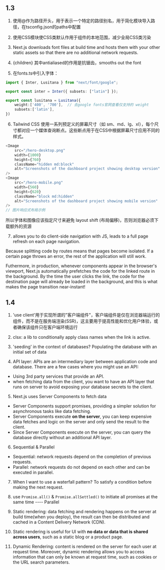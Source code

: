 ## 1.3

1. 使用@作为路径开头，用于表示一个特定的路径别名，用于简化模块导入路径，在tsconfig.json的paths中配置

2. 使用CSS模块使CSS类默认作用于组件的本地范围，减少全局CSS类污染

3. Next.js downloads font files at build time and hosts them with your other static assets so that there are no additional network requests.

4. <body className={`${inter.className} antialiased`}>{children}</body> 其中antialiased的作用是抗锯齿，smooths out the font

5. 在fonts.ts中引入字体：
```ts
import { Inter, Lusitana } from "next/font/google";

export const inter = Inter({ subsets: ["latin"] }); 

export const lusitana = Lusitana({
    weight:['400', '700'],  // 去google fonts官网查看仅支持的 weight
    subsets:['latin'],
})
```

6. Tailwind CSS 使用一系列预定义的屏幕尺寸（如 sm、md、lg、xl），每个尺寸都对应一个媒体查询断点。这些断点用于在CSS中根据屏幕尺寸应用不同的样式。
```ts
<Image
	src="/hero-desktop.png"
	width={1000}
	height={760}
	className="hidden md:block"
	alt="Screenshots of the dashboard project showing desktop version"
/>
<Image
	src="/hero-mobile.png"
	width={560}
	height={620}
	className="block md:hidden"
	alt="Screenshots of the dashboard project showing mobile version"
/>
// 图片响应式布局示例
```
所以字体和图像应该指定尺寸来避免 layout shift (布局偏移)，否则浏览器必须下载额外的资源

7. <Link /> allows you to do client-side navigation with JS, <a> leads to a full page refresh on each page navigation.

Because splitting code by routes means that pages become isolated. If a certain page throws an error, the rest of the application will still work.

Futhermore, in production, whenever <Link /> components appear in the browser's viewport, Next.js automatically prefetches the code for the linked route in the background. By the time the user clicks the link, the code for the destination page will already be loaded in the background, and this is what makes the page transition near-instant!

## 1.4

1. 'use client'用于实现所谓的"客户端组件"，客户端组件是仅在浏览器端运行的组件，而不是在服务端渲染(SSR)，这主要用于提高性能和优化用户体验，或者确保该组件只在客户端环境运行

2. clsx: a lib to conditionally apply class names when the link is active.

3. 'seeding' in the context of databases?   Populating the database with an initial set of data

4. API layer: APIs are an intermediary layer between application code and database. There are a few cases where you might use an API:
- Using 3rd party services that provide an API.
- when fetching data from the client, you want to have an API layer that runs on server to avoid exposing your database secrets to the client.

5. Next.js uses Server Components to fetch data
- Server Components support promises, providing a simpler solution for asynchronous tasks like data fetching.
- Server Components execute **on the server**, you can keep expensive data fetches and logic on the server and only send the result to the client.
- Since Server Components execute on the server, you can query the database directly without an additional API layer.

6. Sequential & Parallel
- Sequential: network requests depend on the completion of previous requests.
- Parallel: network requests do not depend on each other and can be executed in parallel.

7. When I want to use a waterfall pattern?
To satisfy a condition before making the next request.

8. use `Promise.all()` & `Promise.allSettled()` to initiate all promises at the same time ---- Parallel 

9. Static rendering: data fetching and rendering happens on the server at build time(when you deploy), the result can then be distributed and cached in a Content Delivery Network (CDN).

10. Static rendering is useful for UI with **no data or data that is shared across users**, such as a static blog or a product page.

11. Dynamic Rendering: content is rendered on the server for each user at request time. Moreover, dynamic rendering allows you to access information that can only be known at request time, such as cookies or the URL search parameters.
